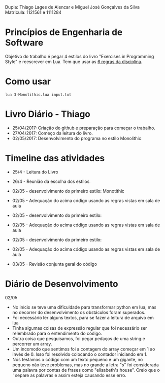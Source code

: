 Dupla: Thiago Lages de Alencar e Miguel José Gonçalves da Silva    
Matricula: 1121561 e 1111284

# Princípios de Engenharia de Software #
Objetivo do trabalho é pegar 4 estilos do livro "Exercises in Programming Style" e reescrever em Lua. Tem que usar as [6 regras da disciplina](https://pes2006.wordpress.com/2006/03/15/disciplina/ ).

# Como usar #
```
lua 3-Monolithic.lua input.txt
```

# Livro Diário - Thiago #
* 25/04/2017: Criação do github e preparação para começar o trabalho.
* 27/04/2017: Começo da leitura do livro.
* 02/05/2017: Desenvolvimento do programa no estilo Monolithic

# Timeline das atividades #

* 25/4 - Leitura do Livro

* 26/4 - Reunião da escolha dos estilos.

* 02/05 - desenvolvimento do primeiro estilo: Monotithic
* 02/05 - Adequação do acima código usando as regras vistas em sala de aula

* 02/05 - desenvolvimento do primeiro estilo: 
* 02/05 - Adequação do acima código usando as regras vistas em sala de aula

* 02/05 - desenvolvimento do primeiro estilo: 
* 02/05 - Adequação do acima código usando as regras vistas em sala de aula

* 03/05 - Revisão conjunta geral do código

# Diário de Desenvolvimento #
02/05

- No início se teve uma dificuldade para transformar python em lua, mas no decorrer do desenvolvimento os obstáculos foram superados.
- Foi necessário ler alguns textos, para se fazer a leitura de arquivo em lua
- Tinha algumas coisas de expressão regular que foi necessário ser relembrado para o entendimento do código.
- Outra coisa que pesquisamos, foi pegar pedaços de uma string e percorrer um array.
- Um incomodo que sentimos foi a contagem do array começar em 1 ao invés de 0. Isso foi resolvido colocando o contador iniciando em 1.
- Nós testamos o código com um texto pequeno e um gigante, no pequeno não teve problemas, mas no grande a letra "s" foi considerada uma palavra por contas de frases como "elisabeth's house". Creio que o ' separe as palavras e assim esteja causando esse erro.

